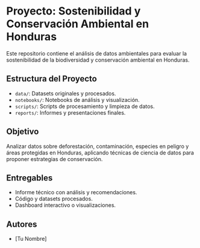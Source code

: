 # Proyecto: Sostenibilidad y Conservación Ambiental en Honduras

Este repositorio contiene el análisis de datos ambientales para evaluar la sostenibilidad de la biodiversidad y conservación ambiental en Honduras.

## Estructura del Proyecto

- `data/`: Datasets originales y procesados.
- `notebooks/`: Notebooks de análisis y visualización.
- `scripts/`: Scripts de procesamiento y limpieza de datos.
- `reports/`: Informes y presentaciones finales.

## Objetivo
Analizar datos sobre deforestación, contaminación, especies en peligro y áreas protegidas en Honduras, aplicando técnicas de ciencia de datos para proponer estrategias de conservación.

## Entregables
- Informe técnico con análisis y recomendaciones.
- Código y datasets procesados.
- Dashboard interactivo o visualizaciones.

## Autores
- [Tu Nombre]
